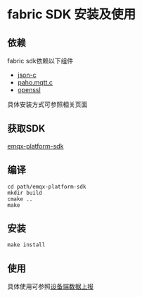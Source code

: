 # fabric SDK 安装及使用

## 依赖

fabric sdk依赖以下组件

- [json-c](https://github.com/json-c/json-c.git)
- [paho.mqtt.c](https://github.com/eclipse/paho.mqtt.c.git)
- [openssl](https://www.openssl.org/source/)

具体安装方式可参照相关页面

## 获取SDK

[emqx-platform-sdk](https://static.emqx.net/fabric/sdk/emqx-platform-sdk-0.6.0.tar.gz)

## 编译

```shell
cd path/emqx-platform-sdk
mkdir build
cmake ..
make
```

## 安装

```shell
make install
```

## 使用

具体使用可参照[设备端数据上报](../quick_start/device_data_upload.md)
